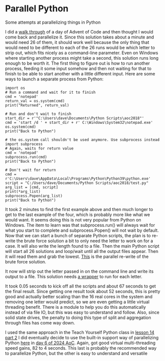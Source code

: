 # Parallel Python
Some attempts at parallelizing things in Python

I did a [walk through](aoc_walkthrough.md) of a day of Advent of Code and then thought I would come back and parallelize it. Since this solution takes about a minute and would need 26 of them, it should work well because the only thing that would need to be different to each of the 26 runs would be which letter to strip out, which fits nicely as a command-line parameter. Even on Windows where starting another process might take a second, this solution runs long enough to be worth it. The first thing to figure out is how to run another process, feeding it some input somehow and then not waiting for that to finish to be able to start another with a little different input. Here are some ways to launch a separate process from Python:
```
import os
# Run a command and wait for it to finish
cmd = 'notepad'
return_val = os.system(cmd)
print("Returned", return_val)

# Run and don't wait to finish
start_dir = r'"C:\Users\dave\Documents\Python Scripts\aoc2018"'
cmd = 'start /d ' + start_dir + r' C:\Windows\System32\notepad.exe'
os.system(cmd)
print("Back to Python")

# the os.system call shouldn't be used anymore. Use subprocess instead
import subprocess
# Again, waits for return value
cmd = 'notepad'
subprocess.run(cmd)
print("Back to Python")

# Don't wait for return
cmd = r'C:\Users\dave\AppData\Local\Programs\Python\Python39\python.exe'
script = "C:/Users/dave/Documents/Python Scripts/aoc2018/test.py"
arg_list = [cmd, script]
print(*arg_list)
subprocess.Popen(arg_list)
print("Back to Python")
```

It took 2 minutes to find the first example above and then much longer to get to the last example of the four, which is probably more like what we would want. It seems doing this is not very popular from Python on Windows. The item to learn was that subprocess.run() will always wait for what you start to complete and subprocess.Popen() will not wait by default. Now that we can start a bunch of separate Python scripts, the plan is to re-write the brute force solution a bit to only need the letter to work on for a case. It will also write the length found to a file. Then the main Python script will start all 26 solutions and loop/wait until all the output files appear. Then it will read them and grab the lowest. [This](day05p.py) is the parallel re-write of the brute force solution.

It now will strip out the letter passed in on the command line and write its output to a file. This solution needs [a wrapper](day05p_wrap.py) to run for each letter.

It took 0.05 seconds to kick off all the scripts and about 67 seconds to get the final result. Since getting one result took about 52 seconds, this is pretty good and actually better scaling than the 16 real cores in the system and removing one letter would predict, so we are even getting a little virtual threading benefit. There is a module to help you do this automatically instead of via file IO, but this was easy to understand and follow. Also, since solid state drives, the penalty to doing this type of split and aggregation through files has come way down.

I used the same approach in the Teach Yourself Python class in [lesson 14 part 2](https://github.com/dcknuth/teach_yourself_python/blob/main/lesson14p2.md) I did eventually decide to use the built-in support way of parallelizing Python [here](https://github.com/dcknuth/aoc2024/blob/main/day06v2.py) in [day 6 of 2024 AoC](https://github.com/dcknuth/aoc2024/blob/main/day06v2.py). Again, got good virtual multi-threading speed gains, 82 to 4 seconds. This last is probably the recommended way to parallelize Python, but the other is easy to understand and versatile